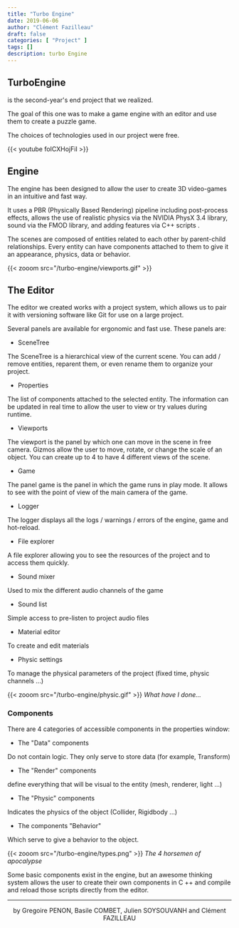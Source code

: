 ```yaml
---
title: "Turbo Engine"
date: 2019-06-06
author: "Clément Fazilleau"
draft: false
categories: [ "Project" ]
tags: []
description: turbo Engine
---
```

## TurboEngine

is the second-year's end project that we realized.

The goal of this one was to make a game engine with an editor and use them to create a puzzle game.

The choices of technologies used in our project were free.

{{< youtube foICXHojFiI >}}

## Engine

The engine has been designed to allow the user to create 3D video-games in an intuitive and fast way.

It uses a PBR (Physically Based Rendering) pipeline including post-process effects, allows the use of realistic physics via the NVIDIA PhysX 3.4 library, sound via the FMOD library, and adding features via C++ scripts .

The scenes are composed of entities related to each other by parent-child relationships.
Every entity can have components attached to them to give it an appearance, physics, data or behavior.

{{< zooom src="/turbo-engine/viewports.gif" >}}

## The Editor

The editor we created works with a project system, which allows us to pair it with versioning software like Git for use on a large project.

Several panels are available for ergonomic and fast use. These panels are:

- SceneTree

The SceneTree is a hierarchical view of the current scene. You can add / remove entities, reparent them, or even rename them to organize your project.

- Properties

The list of components attached to the selected entity. The information can be updated in real time to allow the user to view or try values ​​during runtime.

- Viewports

The viewport is the panel by which one can move in the scene in free camera. Gizmos allow the user to move, rotate, or change the scale of an object. You can create up to 4 to have 4 different views of the scene.

- Game

The panel game is the panel in which the game runs in play mode. It allows to see with the point of view of the main camera of the game.

- Logger

The logger displays all the logs / warnings / errors of the engine, game and hot-reload.

- File explorer

A file explorer allowing you to see the resources of the project and to access them quickly.

- Sound mixer

Used to mix the different audio channels of the game

- Sound list

Simple access to pre-listen to project audio files

- Material editor

To create and edit materials

- Physic settings

To manage the physical parameters of the project (fixed time, physic channels ...)

{{< zooom src="/turbo-engine/physic.gif" >}}
*What have I done...*

### Components

There are 4 categories of accessible components in the properties window:

- The "Data" components

Do not contain logic. They only serve to store data (for example, Transform)

- The "Render" components

define everything that will be visual to the entity (mesh, renderer, light ...)

- The "Physic" components

Indicates the physics of the object (Collider, Rigidbody ...)

- The components "Behavior"

Which serve to give a behavior to the object.

{{< zooom src="/turbo-engine/types.png" >}}
*The 4 horsemen of apocalypse*

Some basic components exist in the engine, but an awesome thinking system allows the user to create their own components in C ++ and compile and reload those scripts directly from the editor.

------

<div align="center">by Gregoire PENON, Basile COMBET, Julien SOYSOUVANH and Clément FAZILLEAU</div>